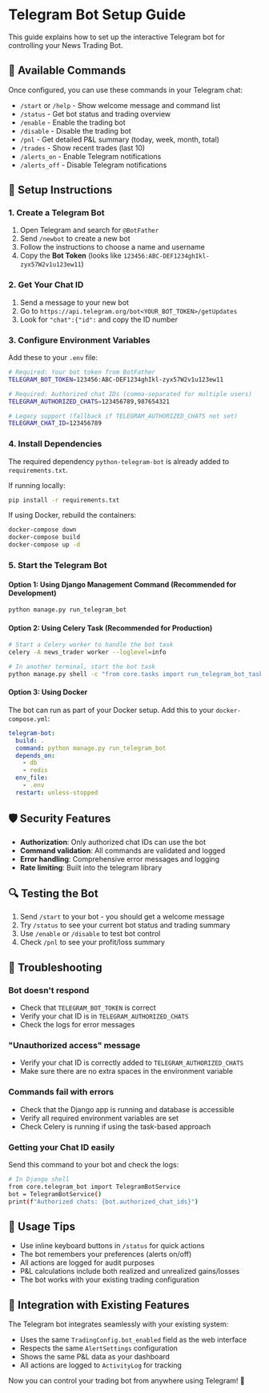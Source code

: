 # Telegram Bot Setup Guide

This guide explains how to set up the interactive Telegram bot for controlling your News Trading Bot.

## 🤖 Available Commands

Once configured, you can use these commands in your Telegram chat:

- `/start` or `/help` - Show welcome message and command list
- `/status` - Get bot status and trading overview
- `/enable` - Enable the trading bot
- `/disable` - Disable the trading bot  
- `/pnl` - Get detailed P&L summary (today, week, month, total)
- `/trades` - Show recent trades (last 10)
- `/alerts_on` - Enable Telegram notifications
- `/alerts_off` - Disable Telegram notifications

## 🔧 Setup Instructions

### 1. Create a Telegram Bot

1. Open Telegram and search for `@BotFather`
2. Send `/newbot` to create a new bot
3. Follow the instructions to choose a name and username
4. Copy the **Bot Token** (looks like `123456:ABC-DEF1234ghIkl-zyx57W2v1u123ew11`)

### 2. Get Your Chat ID

1. Send a message to your new bot
2. Go to `https://api.telegram.org/bot<YOUR_BOT_TOKEN>/getUpdates`
3. Look for `"chat":{"id":` and copy the ID number

### 3. Configure Environment Variables

Add these to your `.env` file:

```bash
# Required: Your bot token from BotFather
TELEGRAM_BOT_TOKEN=123456:ABC-DEF1234ghIkl-zyx57W2v1u123ew11

# Required: Authorized chat IDs (comma-separated for multiple users)
TELEGRAM_AUTHORIZED_CHATS=123456789,987654321

# Legacy support (fallback if TELEGRAM_AUTHORIZED_CHATS not set)
TELEGRAM_CHAT_ID=123456789
```

### 4. Install Dependencies

The required dependency `python-telegram-bot` is already added to `requirements.txt`.

If running locally:
```bash
pip install -r requirements.txt
```

If using Docker, rebuild the containers:
```bash
docker-compose down
docker-compose build
docker-compose up -d
```

### 5. Start the Telegram Bot

#### Option 1: Using Django Management Command (Recommended for Development)
```bash
python manage.py run_telegram_bot
```

#### Option 2: Using Celery Task (Recommended for Production)
```bash
# Start a Celery worker to handle the bot task
celery -A news_trader worker --loglevel=info

# In another terminal, start the bot task
python manage.py shell -c "from core.tasks import run_telegram_bot_task; run_telegram_bot_task.delay()"
```

#### Option 3: Using Docker
The bot can run as part of your Docker setup. Add this to your `docker-compose.yml`:

```yaml
telegram-bot:
  build: .
  command: python manage.py run_telegram_bot
  depends_on:
    - db
    - redis
  env_file:
    - .env
  restart: unless-stopped
```

## 🛡️ Security Features

- **Authorization**: Only authorized chat IDs can use the bot
- **Command validation**: All commands are validated and logged
- **Error handling**: Comprehensive error messages and logging
- **Rate limiting**: Built into the telegram library

## 🔍 Testing the Bot

1. Send `/start` to your bot - you should get a welcome message
2. Try `/status` to see your current bot status and trading summary
3. Use `/enable` or `/disable` to test bot control
4. Check `/pnl` to see your profit/loss summary

## 🚨 Troubleshooting

### Bot doesn't respond
- Check that `TELEGRAM_BOT_TOKEN` is correct
- Verify your chat ID is in `TELEGRAM_AUTHORIZED_CHATS`
- Check the logs for error messages

### "Unauthorized access" message
- Verify your chat ID is correctly added to `TELEGRAM_AUTHORIZED_CHATS`
- Make sure there are no extra spaces in the environment variable

### Commands fail with errors
- Check that the Django app is running and database is accessible
- Verify all required environment variables are set
- Check Celery is running if using the task-based approach

### Getting your Chat ID easily
Send this command to your bot and check the logs:
```bash
# In Django shell
from core.telegram_bot import TelegramBotService
bot = TelegramBotService()
print(f"Authorized chats: {bot.authorized_chat_ids}")
```

## 📱 Usage Tips

- Use inline keyboard buttons in `/status` for quick actions
- The bot remembers your preferences (alerts on/off)
- All actions are logged for audit purposes
- P&L calculations include both realized and unrealized gains/losses
- The bot works with your existing trading configuration

## 🔄 Integration with Existing Features

The Telegram bot integrates seamlessly with your existing system:

- Uses the same `TradingConfig.bot_enabled` field as the web interface
- Respects the same `AlertSettings` configuration
- Shows the same P&L data as your dashboard
- All actions are logged to `ActivityLog` for tracking

Now you can control your trading bot from anywhere using Telegram! 🚀
